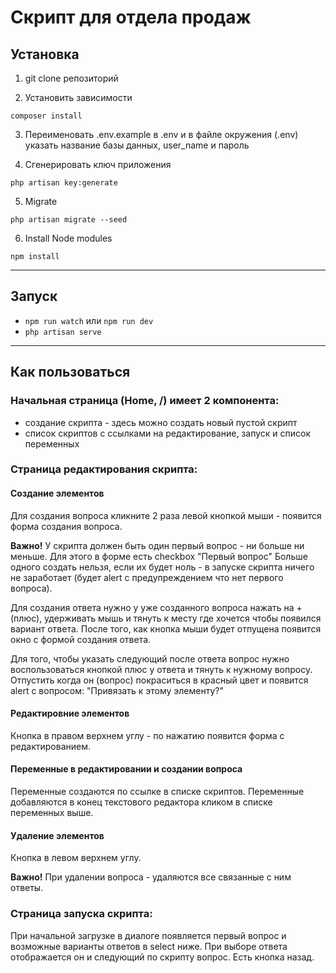 # Скрипт для отдела продаж

## Установка

1. git clone репозиторий

2. Установить зависимости
````
composer install
````

3. Переименовать .env.example в .env и в файле окружения (.env) указать название базы данных, user_name и пароль

4. Сгенерировать ключ приложения
````
php artisan key:generate
````

5. Migrate
````
php artisan migrate --seed
````

6. Install Node modules
````
npm install
````
***
## Запуск

- ```npm run watch``` или ```npm run dev```
- ```php artisan serve```
***

## Как пользоваться

### Начальная страница (Home, /) имеет 2 компонента:
* создание скрипта - здесь можно создать новый пустой скрипт
* список скриптов с ссылками на редактирование, запуск и список переменных

### Страница редактирования скрипта:
#### Создание элементов
Для создания вопроса кликните 2 раза левой кнопкой мыши - появится форма создания вопроса.

**Важно!** У скрипта должен быть один первый вопрос - ни больше ни меньше. Для этого в форме есть checkbox "Первый вопрос"
Больше одного создать нельзя, если их будет ноль - в запуске скрипта ничего не заработает (будет alert с предупреждением что нет первого вопроса).

Для создания ответа нужно у уже созданного вопроса нажать на +(плюс), удерживать мышь и тянуть к месту где хочется чтобы появился вариант ответа.
После того, как кнопка мыши будет отпущена появится окно с формой создания ответа.

Для того, чтобы указать следующий после ответа вопрос нужно воспользоваться кнопкой плюс у ответа и тянуть к нужному вопросу. Отпустить когда он (вопрос) покраситься в красный цвет и появится alert с вопросом: "Привязать к этому элементу?"

#### Редактировние элементов
Кнопка в правом верхнем углу - по нажатию появится форма с редактированием.

#### Переменные в редактировании и создании вопроса
Переменные создаются по ссылке в списке скриптов. Переменные добавляются в конец текстового редактора кликом в списке переменных выше.

#### Удаление элементов
Кнопка в левом верхнем углу. 

**Важно!** При удалении вопроса - удаляются все связанные с ним ответы.

### Страница запуска скрипта:
При начальной загрузке в диалоге появляется первый вопрос и возможные варианты ответов в select ниже. При выборе ответа отображается он и следующий по скрипту вопрос. Есть кнопка назад.
